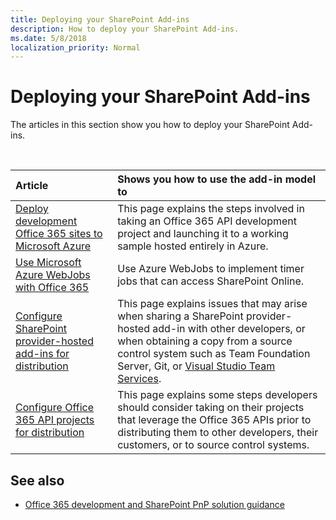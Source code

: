 ```yaml
---
title: Deploying your SharePoint Add-ins
description: How to deploy your SharePoint Add-ins.
ms.date: 5/8/2018
localization_priority: Normal
---
```


# Deploying your SharePoint Add-ins

The articles in this section show you how to deploy your SharePoint Add-ins.

<br/>

|Article|Shows you how to use the add-in model to|
|:-----|:-----|
|[Deploy development Office 365 sites to Microsoft Azure](move-o365api-project-from-dev-to-prod.md)|This page explains the steps involved in taking an Office 365 API development project and launching it to a working sample hosted entirely in Azure.|
|[Use Microsoft Azure WebJobs with Office 365](use-microsoft-azure-webjobs-with-office-365.md)|Use Azure WebJobs to implement timer jobs that can access SharePoint Online.|
|[Configure SharePoint provider-hosted add-ins for distribution](configure-sp-provider-hosted-apps-for-distribution.md)|This page explains issues that may arise when sharing a SharePoint provider-hosted add-in with other developers, or when obtaining a copy from a source control system such as Team Foundation Server, Git, or [Visual Studio Team Services](https://www.visualstudio.com/vso/).|
|[Configure Office 365 API projects for distribution](configure-o365api-project-for-distribution.md)|This page explains some steps developers should consider taking on their projects that leverage the Office 365 APIs prior to distributing them to other developers, their customers, or to source control systems.|

## See also

- [Office 365 development and SharePoint PnP solution guidance](office-365-development-patterns-and-practices-solution-guidance.md)
